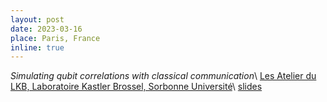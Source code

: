 ```yaml
---
layout: post
date: 2023-03-16
place: Paris, France
inline: true
---
```


*Simulating qubit correlations with classical communication*\\
[Les Atelier du LKB, Laboratoire Kastler Brossel, Sorbonne Université](https://www.lkb.upmc.fr/ateliers-du-lkb/)\\
<a href="{{'/assets/talks/2023_LKB.pdf' | relative_url }}" class="btn btn-sm z-depth-0" role="button">slides</a>

